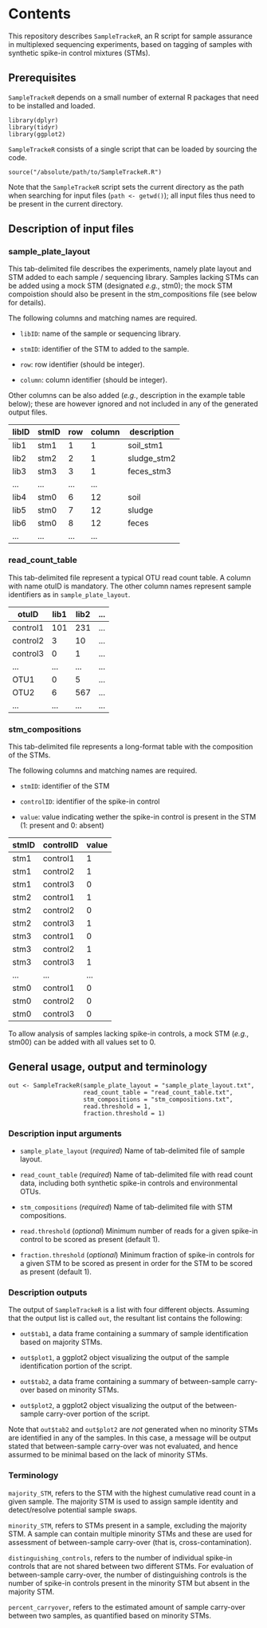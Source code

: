 # Contents

This repository describes `SampleTrackeR`, an R script for sample assurance in multiplexed sequencing experiments, based on tagging of samples with synthetic spike-in control mixtures (STMs).

## Prerequisites

`SampleTrackeR` depends on a small number of external R packages that need to be installed and loaded.

```
library(dplyr)
library(tidyr)
library(ggplot2)
```

`SampleTrackeR` consists of a single script that can be loaded by sourcing the code.

```
source("/absolute/path/to/SampleTrackeR.R")
```

Note that the `SampleTrackeR` script sets the current directory as the path when searching for input files (`path <- getwd()`); all input files thus need to be present in the current directory.

## Description of input files

### sample_plate_layout

This tab-delimited file describes the experiments, namely plate layout and STM added to each sample / sequencing library. Samples lacking STMs can be added using a mock STM (designated *e.g.*, stm0); the mock STM compoistion should also be present in the stm_compositions file (see below for details).

The following columns and matching names are required.

  + `libID`: name of the sample or sequencing library.

  + `stmID`: identifier of the STM to added to the sample.

  + `row`: row identifier (should be integer).

  + `column`: column identifier (should be integer).

Other columns can be also added (*e.g.*, description in the example table below); these are however ignored and not included in any of the generated output files.

| libID | stmID | row | column | description |
| ------|-------|-----|--------| --------|
| lib1 | stm1 | 1 | 1 | soil_stm1 |
| lib2 | stm2 | 2 | 1 | sludge_stm2 |
| lib3 | stm3 | 3 | 1 | feces_stm3 |
| ... | ...  | ... | ... |
| lib4 | stm0 | 6 | 12 | soil |
| lib5 | stm0 | 7 | 12 | sludge |
| lib6 | stm0 | 8 | 12 | feces |
| ... | ...  | ... | ... |

### read_count_table

This tab-delimited file represent a typical OTU read count table. A column with name otuID is mandatory. The other column names represent sample identifiers as in `sample_plate_layout`.

| otuID | lib1 | lib2 | ... |
| ------|-------|-----|--------|
| control1 | 101 | 231 | ... |
| control2 | 3  | 10 | ... |
| control3 | 0 | 1 | ... |
| ... | ...  | ... | ... |
| OTU1 | 0  | 5 | ... |
| OTU2 | 6  | 567 | ... |
| ... | ...  | ... | ... |

### stm_compositions

This tab-delimited file represents a long-format table with the composition of the STMs.

The following columns and matching names are required.

  + `stmID`: identifier of the STM
  
  + `controlID`: identifier of the spike-in control

  + `value`: value indicating wether the spike-in control is present in the STM (1: present and 0: absent)
  
| stmID | controlID | value | 
| ------|-------|-----|
| stm1 | control1 | 1 | 
| stm1 | control2  | 1 | 
| stm1 | control3  | 0 | 
| stm2 | control1 | 1 | 
| stm2 | control2  | 0 | 
| stm2 | control3  | 1 |  
| stm3 | control1 | 0 | 
| stm3 | control2  | 1 | 
| stm3 | control3  | 1 | 
| ... | ...  | ... | 
| stm0 | control1  | 0 | 
| stm0 | control2  | 0 | 
| stm0 | control3  | 0 | 

To allow analysis of samples lacking spike-in controls, a mock STM (*e.g.*, stm00) can be added with all values set to 0.

## General usage, output and terminology

```
out <- SampleTrackeR(sample_plate_layout = "sample_plate_layout.txt",
                     read_count_table = "read_count_table.txt", 
                     stm_compositions = "stm_compositions.txt",
                     read.threshold = 1,
                     fraction.threshold = 1)
```

### Description input arguments

  + `sample_plate_layout` (*required*) Name of tab-delimited file of sample layout.
  
  + `read_count_table` (*required*) Name of tab-delimited file with read count data, including both synthetic spike-in controls and environmental OTUs.
  
  + `stm_compositions` (*required*) Name of tab-delimited file with STM compositions.
  
  + `read.threshold` (*optional*) Minimum number of reads for a given spike-in control to be scored as present (default 1).
  
  + `fraction.threshold` (*optional*) Minimum fraction of spike-in controls for a given STM to be scored as present in order for the STM to be scored as present (default 1).

### Description outputs

The output of `SampleTrackeR` is a list with four different objects. Assuming that the output list is called `out`, the resultant list contains the following:

  + `out$tab1`, a data frame containing a summary of sample identification based on majority STMs.

  + `out$plot1`, a ggplot2 object visualizing the output of the sample identification portion of the script.

  + `out$tab2`, a data frame containing a summary of between-sample carry-over based on minority STMs.

  + `out$plot2`, a ggplot2 object visualizing the output of the between-sample carry-over portion of the script.
  
Note that `out$tab2` and `out$plot2` are *not* generated when no minority STMs are identified in any of the samples. In this case, a message will be output stated that between-sample carry-over was not evaluated, and hence assurmed to be minimal based on the lack of minority STMs.

###  Terminology

`majority_STM`, refers to the STM with the highest cumulative read count in a given sample. The majority STM is used to assign sample identity and detect/resolve potential sample swaps.

`minority_STM`, refers to STMs present in a sample, excluding the majority STM. A sample can contain multiple minority STMs and these are used for assessment of between-sample carry-over (that is, cross-contamination).

`distinguishing_controls`, refers to the number of individual spike-in controls that are not shared between two different STMs. For evaluation of between-sample carry-over, the number of distinguishing controls is the number of spike-in controls present in the minority STM but absent in the majority STM.

`percent_carryover`, refers to the estimated amount of sample carry-over between two samples, as quantified based on minority STMs.


